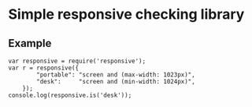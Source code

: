 Simple responsive checking library
==================================


Example
-------

    var responsive = require('responsive');
    var r = responsive({
            "portable": "screen and (max-width: 1023px)",
            "desk":     "screen and (min-width: 1024px)",
        });
    console.log(responsive.is('desk'));
